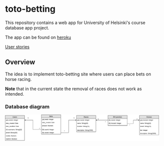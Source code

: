 # toto-betting
This repository contains a web app for University of Helsinki's course database app project.

The app can be found on [heroku](https://toto-betting.herokuapp.com/)

[User stories](documentation/docs.md)

## Overview
The idea is to implement toto-betting site where users can place 
bets on horse racing.

**Note** that in the current state the removal of races does 
not work as intended. 

### Database diagram

![](documentation/Totogram.png)
